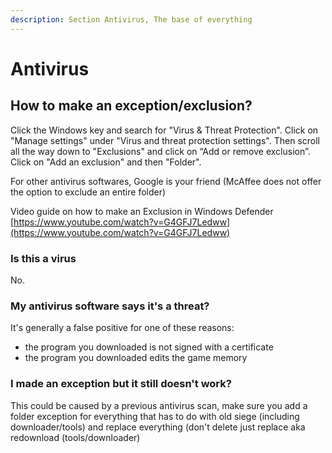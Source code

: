 ```yaml
---
description: Section Antivirus, The base of everything
---
```


# Antivirus

## How to make an exception/exclusion?

Click the Windows key and search for "Virus & Threat Protection". Click on "Manage settings" under "Virus and threat protection settings". Then scroll all the way down to "Exclusions" and click on “Add or remove exclusion”. Click on "Add an exclusion" and then "Folder".

For other antivirus softwares, Google is your friend (McAffee does not offer the option to exclude an entire folder)

Video guide on how to make an Exclusion in Windows Defender\
[https://www.youtube.com/watch?v=G4GFJ7Ledww](https://www.youtube.com/watch?v=G4GFJ7Ledww)

### Is this a virus

No.

### My antivirus software says it's a threat?

It's generally a false positive for one of these reasons:

* the program you downloaded is not signed with a certificate
* the program you downloaded edits the game memory

### I made an exception but it still doesn't work?

This could be caused by a previous antivirus scan, make sure you add a folder exception for everything that has to do with old siege (including downloader/tools) and replace everything (don't delete just replace aka redownload (tools/downloader)

